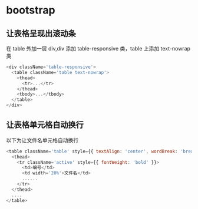 # bootstrap

## 让表格呈现出滚动条

在 table 外加一层 div,div 添加 table-responsive 类，table 上添加 text-nowrap 类

```js
<div className='table-responsive'>
  <table className='table text-nowrap'>
    <thead>
      <tr>...</tr>
    </thead>
    <tbody>...</tbody>
  </table>
</div>
```

## 让表格单元格自动换行

以下为让文件名单元格自动换行

```js
<table className='table' style={{ textAlign: 'center', wordBreak: 'break-all', wordWrap: 'break-all' }}>
  <thead>
    <tr className='active' style={{ fontWeight: 'bold' }}>
      <td>编号</td>
      <td width='20%'>文件名</td>
      ......
    </tr>
  </thead>
  ....
</table>
```
